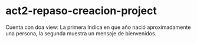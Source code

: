# act2-repaso-creacion-project
Cuenta con doa view: La primera Indica en que año nació aproximadamente una persona, la segunda muestra un mensaje de bienvenidos.

